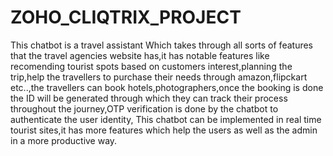 # ZOHO_CLIQTRIX_PROJECT
This chatbot is a travel assistant Which takes through all sorts of features that the travel agencies website has,it has notable features like recomending tourist spots based on customers interest,planning the trip,help the travellers to purchase their needs through amazon,flipckart etc..,the travellers can book hotels,photographers,once the booking is done the ID will be generated through which they can track their process throughout the journey,OTP verification is done by the chatbot to authenticate the user identity, This chatbot can be implemented in real time tourist sites,it has more features which help the users as well as the admin in a more productive way.
